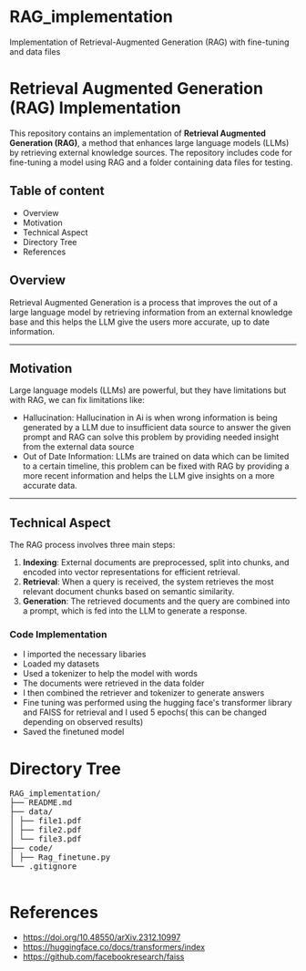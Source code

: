 # RAG_implementation
Implementation of Retrieval-Augmented Generation (RAG) with fine-tuning and data files

  
# Retrieval Augmented Generation (RAG) Implementation

This repository contains an implementation of **Retrieval Augmented Generation (RAG)**, a method that enhances large language models (LLMs) by retrieving external knowledge sources. The repository includes code for fine-tuning a model using RAG and a folder containing data files for testing.

## Table of content
* Overview
* Motivation
* Technical Aspect
* Directory Tree
* References

  
## Overview
Retrieval Augmented Generation is a process that improves the out of a large language model by retrieving information from an external knowledge base and this helps the LLM give the users more accurate, up to date information.

---

## Motivation
Large language models (LLMs) are powerful, but they have limitations but with RAG, we can fix limitations like:
- Hallucination: Hallucination in Ai is when wrong information is being generated by a LLM due to insufficient data source to answer the given prompt and RAG can solve this problem by providing needed insight from the external data source
- Out of Date Information: LLMs are trained on data which can be limited to a certain timeline, this problem can be fixed with RAG by providing a more recent information and helps the LLM give insights on a more accurate data. 

---

## Technical Aspect
The RAG process involves three main steps:
1. **Indexing**: External documents are preprocessed, split into chunks, and encoded into vector representations for efficient retrieval.
2. **Retrieval**: When a query is received, the system retrieves the most relevant document chunks based on semantic similarity.
3. **Generation**: The retrieved documents and the query are combined into a prompt, which is fed into the LLM to generate a response.

### Code Implementation
- I imported the necessary libaries
- Loaded my datasets
- Used a tokenizer to help the model with words
- The documents were retrieved in the data folder
- I then combined the retriever and tokenizer to generate answers
- Fine tuning was performed using the hugging face's transformer library and FAISS for retrieval and I used 5 epochs( this can be changed depending on observed results)
- Saved the finetuned model


# Directory Tree
<pre>
RAG_implementation/
├── README.md
├── data/
│ ├── file1.pdf
│ ├── file2.pdf
│ └── file3.pdf
├── code/
│ ├── Rag_finetune.py
└── .gitignore

</pre>

# References
- https://doi.org/10.48550/arXiv.2312.10997
- https://huggingface.co/docs/transformers/index
- https://github.com/facebookresearch/faiss
